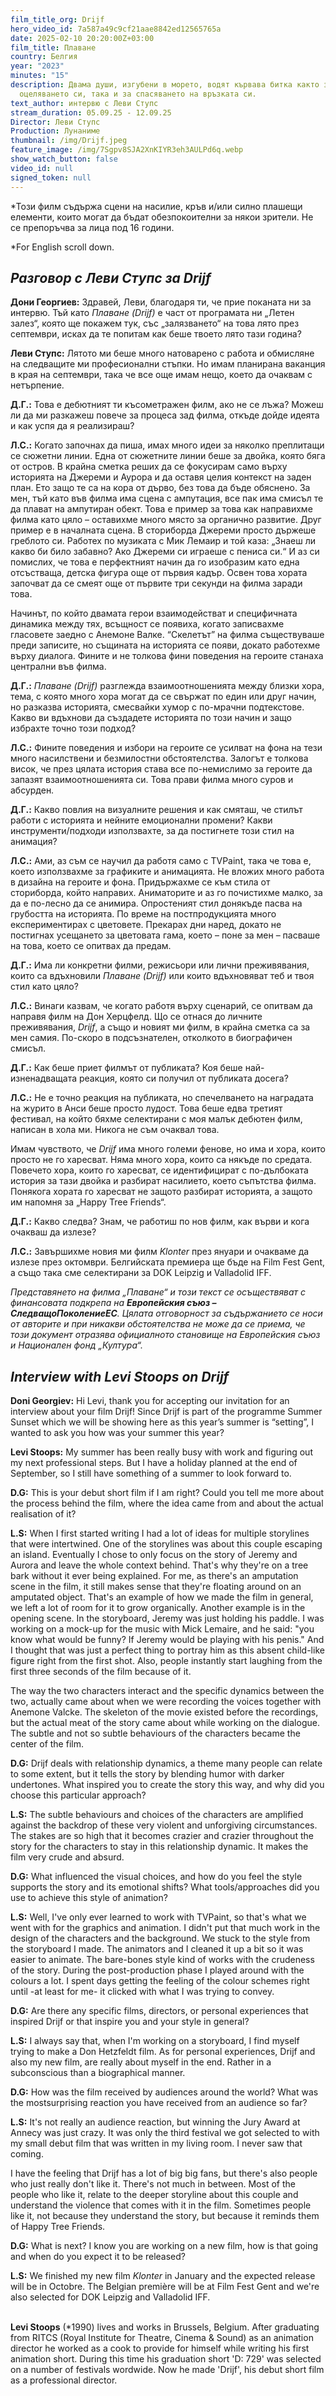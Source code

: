 ```yaml
---
film_title_org: Drijf
hero_video_id: 7a587a49c9cf21aae8842ed12565765a
date: 2025-02-10 20:20:00Z+03:00
film_title: Плаване
country: Белгия
year: "2023"
minutes: "15"
description: Двама души, изгубени в морето, водят кървава битка както за
  оцеляването си, така и за спасяването на връзката си.
text_author: интервю с Леви Ступс
stream_duration: 05.09.25 - 12.09.25
Director: Леви Ступс
Production: Лунаниме
thumbnail: /img/Drijf.jpeg
feature_image: /img/7Sgpv8SJA2XnKIYR3eh3AULPd6q.webp
show_watch_button: false
video_id: null
signed_token: null
---
```

\*Този филм съдържа сцени на насилие, кръв и/или силно плашещи елементи, които могат да бъдат обезпокоителни за някои зрители. Не се препоръчва за лица под 16 години.

\*For English scroll down.

## *Разговор с Леви Ступс за Drijf*

**Дони Георгиев:** Здравей, Леви, благодаря ти, че прие поканата ни за интервю. Тъй като *Плаване (Drijf)* е част от програмата ни „Летен залез“, която ще покажем тук, със „залязването“ на това лято през септември, исках да те попитам как беше твоето лято тази година?

**Леви Ступс:** Лятото ми беше много натоварено с работа и обмисляне на следващите ми професионални стъпки. Но имам планирана ваканция в края на септември, така че все още имам нещо, което да очаквам с нетърпение.

**Д.Г.:** Това е дебютният ти късометражен филм, ако не се лъжа? Можеш ли да ми разкажеш повече за процеса зад филма, откъде дойде идеята и как успя да я реализираш?

**Л.С.:** Когато започнах да пиша, имах много идеи за няколко преплитащи се сюжетни линии. Една от сюжетните линии беше за двойка, която бяга от остров. В крайна сметка реших да се фокусирам само върху историята на Джереми и Аурора и да оставя целия контекст на заден план. Ето защо те са на кора от дърво, без това да бъде обяснено. За мен, тъй като във филма има сцена с ампутация, все пак има смисъл те да плават на ампутиран обект. Това е пример за това как направихме филма като цяло – оставихме много място за органично развитие. Друг пример е в началната сцена. В сториборда Джереми просто държеше греблото си. Работех по музиката с Мик Лемаир и той каза: „Знаеш ли какво би било забавно? Ако Джереми си играеше с пениса си.“ И аз си помислих, че това е перфектният начин да го изобразим като една отсъстваща, детска фигура още от първия кадър. Освен това хората започват да се смеят още от първите три секунди на филма заради това.

Начинът, по който двамата герои взаимодействат и специфичната динамика между тях, всъщност се появиха, когато записвахме гласовете заедно с Анемоне Валке. “Скелетът” на филма съществуваше преди записите, но същината на историята се появи, докато работехме върху диалога. Фините и не толкова фини поведения на героите станаха централни във филма.

**Д.Г.:** *Плаване (Drijf)* разглежда взаимоотношенията между близки хора, тема, с която много хора могат да се свържат по един или друг начин, но разказва историята, смесвайки хумор с по-мрачни подтекстове. Какво ви вдъхнови да създадете историята по този начин и защо избрахте точно този подход?

**Л.С.:** Фините поведения и избори на героите се усилват на фона на тези много насилствени и безмилостни обстоятелства. Залогът е толкова висок, че през цялата история става все по-немислимо за героите да запазят взаимоотношенията си. Това прави филма много суров и абсурден.

**Д.Г.:** Какво повлия на визуалните решения и как смяташ, че стилът работи с историята и нейните емоционални промени? Какви инструменти/подходи използвахте, за да постигнете този стил на анимация?

**Л.С.:** Ами, аз съм се научил да работя само с TVPaint, така че това е, което използвахме за графиките и анимацията. Не вложих много работа в дизайна на героите и фона. Придържахме се към стила от сториборда, който направих. Аниматорите и аз го почистихме малко, за да е по-лесно да се анимира. Опростеният стил донякъде пасва на грубостта на историята. По време на постпродукцията много експериментирах с цветовете. Прекарах дни наред, докато не постигнах усещането за цветовата гама, което – поне за мен – пасваше на това, което се опитвах да предам.

**Д.Г.:** Има ли конкретни филми, режисьори или лични преживявания, които са вдъхновили *Плаване (Drijf)* или които вдъхновяват теб и твоя стил като цяло?

**Л.С.:** Винаги казвам, че когато работя върху сценарий, се опитвам да направя филм на Дон Херцфелд. Що се отнася до личните преживявания, *Drijf*, а също и новият ми филм, в крайна сметка са за мен самия. По-скоро в подсъзнателен, отколкото в биографичен смисъл.

**Д.Г.:** Как беше приет филмът от публиката? Коя беше най-изненадващата реакция, която си получил от публиката досега?

**Л.С.:** Не е точно реакция на публиката, но спечелването на наградата на журито в Анси беше просто лудост. Това беше едва третият фестивал, на който бяхме селектирани с моя малък дебютен филм, написан в хола ми. Никога не съм очаквал това.

Имам чувството, че *Drijf* има много големи фенове, но има и хора, които просто не го харесват. Няма много хора, които са някъде по средата. Повечето хора, които го харесват, се идентифицират с по-дълбоката история за тази двойка и разбират насилието, което съпътства филма. Понякога хората го харесват не защото разбират историята, а защото им напомня за „Happy Tree Friends“.

**Д.Г.:** Какво следва? Знам, че работиш по нов филм, как върви и кога очакваш да излезе?

**Л.С.:** Завършихме новия ми филм *Klonter* през януари и очакваме да излезе през октомври. Белгийската премиера ще бъде на Film Fest Gent, а също така сме селектирани за DOK Leipzig и Valladolid IFF.

*Представянето на филма „Плаване“ и този текст се осъществяват с финансовата подкрепа на **Европейския съюз – СледващоПоколениеЕС**. Цялата отговорност за съдържанието се носи от авторите и при никакви обстоятелства не може да се приема, че този документ отразява официалното становище на Европейския съюз и Национален фонд „Култура“.*



## ***Interview with Levi Stoops on Drijf***

**Doni Georgiev:** Hi Levi, thank you for accepting our invitation for an interview about your film Drijf! Since Drijf is part of the programme Summer Sunset which we will be showing here as this year’s summer is “setting”, I wanted to ask you how was your summer this year?

**Levi Stoops:** My summer has been really busy with work and figuring out my next professional steps. But I have a holiday planned at the end of September, so I still have something of a summer to look forward to.

**D.G:** This is your debut short film if I am right? Could you tell me more about the process behind the film, where the idea came from and about the actual realisation of it?

**L.S:** When I first started writing I had a lot of ideas for multiple storylines that were intertwined. One of the storylines was about this couple escaping an island. Eventually I chose to only focus on the story of Jeremy and Aurora and leave the whole context behind. That's why they're on a tree bark without it ever being explained. For me, as there's an amputation scene in the film, it still makes sense that they're floating around on an amputated object. That's an example of how we made the film in general, we left a lot of room for it to grow organically. Another example is in the opening scene. In the storyboard, Jeremy was just holding his paddle. I was working on a mock-up for the music with Mick Lemaire, and he said: "you know what would be funny? If Jeremy would be playing with his penis." And I thought that was just a perfect thing to portray him as this absent child-like figure right from the first shot. Also, people instantly start laughing from the first three seconds of the film because of it.

The way the two characters interact and the specific dynamics between the two, actually came about when we were recording the voices together with Anemone Valcke. The skeleton of the movie existed before the recordings, but the actual meat of the story came about while working on the dialogue. The subtle and not so subtle behaviours of the characters became the center of the film.



**D.G:** Drijf deals with relationship dynamics, a theme many people can relate to some extent, but it tells the story by blending humor with darker undertones. What inspired you to create the story this way, and why did you choose this particular approach?

**L.S:** The subtle behaviours and choices of the characters are amplified against the backdrop of these very violent and unforgiving circumstances. The stakes are so high that it becomes crazier and crazier throughout the story for the characters to stay in this relationship dynamic. It makes the film very crude and absurd.



**D.G:** What influenced the visual choices, and how do you feel the style supports the story and its emotional shifts? What tools/approaches did you use to achieve this style of animation?

**L.S:** Well, I've only ever learned to work with TVPaint, so that's what we went with for the graphics and animation. I didn't put that much work in the design of the characters and the background. We stuck to the style from the storyboard I made. The animators and I cleaned it up a bit so it was easier to animate. The bare-bones style kind of works with the crudeness of the story. During the post-production phase I played around with the colours a lot. I spent days getting the feeling of the colour schemes right until -at least for me- it clicked with what I was trying to convey. 



**D.G:** Are there any specific films, directors, or personal experiences that inspired Drijf or that inspire you and your style in general?

**L.S:** I always say that, when I'm working on a storyboard, I find myself trying to make a Don Hetzfeldt film.  As for personal experiences, Drijf and also my new film, are really about myself in the end. Rather in a subconscious than a biographical manner.



**D.G:** How was the film received by audiences around the world? What was the mostsurprising reaction you have received from an audience so far?

**L.S:** It's not really an audience reaction, but winning the Jury Award at Annecy was just crazy. It was only the third festival we got selected to with my small debut film that was written in my living room. I never saw that coming. 

I have the feeling that Drijf has a lot of big big fans, but there's also people who just really don't like it. There's not much in between. Most of the people who like it, relate to the deeper storyline about this couple and understand the violence that comes with it in the film.  Sometimes people like it, not because they understand the story, but because it reminds them of Happy Tree Friends.



**D.G:** What is next? I know you are working on a new film, how is that going and when do you expect it to be released?

**L.S:** We finished my new film *Klonter* in January and the expected release will be in Octobre. The Belgian première will be at Film Fest Gent and we're also selected for DOK Leipzig and Valladolid IFF.

\
**Levi Stoops** (*1990) lives and works in Brussels, Belgium. After graduating from RITCS (Royal Institute for Theatre, Cinema & Sound) as an animation director he worked as a cook to provide for himself while writing his first animation short. During this time his graduation short 'D: 729' was selected on a number of festivals wordwide. Now he made 'Drijf', his debut short film as a professional director.
